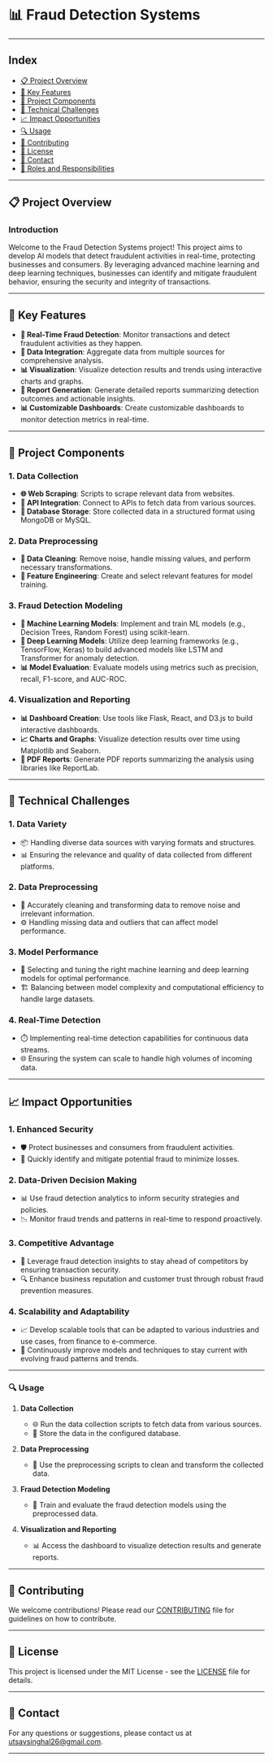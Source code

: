 # 📊 Fraud Detection Systems

---

## Index
- [📋 Project Overview](#project-overview)
- [🌟 Key Features](#key-features)
- [🔧 Project Components](#project-components)
- [🚧 Technical Challenges](#technical-challenges)
- [📈 Impact Opportunities](#impact-opportunities)
- [🔍 Usage](#usage)
- [🤝 Contributing](#contributing)
- [📜 License](#license)
- [📧 Contact](#contact)
- [👥 Roles and Responsibilities](ROLES_AND_RESPONSIBILITIES.md)

---

<a name="project-overview"></a>
## 📋 Project Overview

### Introduction
Welcome to the Fraud Detection Systems project! This project aims to develop AI models that detect fraudulent activities in real-time, protecting businesses and consumers. By leveraging advanced machine learning and deep learning techniques, businesses can identify and mitigate fraudulent behavior, ensuring the security and integrity of transactions.

---

<a name="key-features"></a>
## 🌟 Key Features
- **🚨 Real-Time Fraud Detection**: Monitor transactions and detect fraudulent activities as they happen.
- **🔗 Data Integration**: Aggregate data from multiple sources for comprehensive analysis.
- **📊 Visualization**: Visualize detection results and trends using interactive charts and graphs.
- **📄 Report Generation**: Generate detailed reports summarizing detection outcomes and actionable insights.
- **📊 Customizable Dashboards**: Create customizable dashboards to monitor detection metrics in real-time.

---

<a name="project-components"></a>
## 🔧 Project Components

### 1. Data Collection
- **🌐 Web Scraping**: Scripts to scrape relevant data from websites.
- **🔌 API Integration**: Connect to APIs to fetch data from various sources.
- **💾 Database Storage**: Store collected data in a structured format using MongoDB or MySQL.

### 2. Data Preprocessing
- **🧹 Data Cleaning**: Remove noise, handle missing values, and perform necessary transformations.
- **🔧 Feature Engineering**: Create and select relevant features for model training.

### 3. Fraud Detection Modeling
- **🤖 Machine Learning Models**: Implement and train ML models (e.g., Decision Trees, Random Forest) using scikit-learn.
- **🧠 Deep Learning Models**: Utilize deep learning frameworks (e.g., TensorFlow, Keras) to build advanced models like LSTM and Transformer for anomaly detection.
- **📊 Model Evaluation**: Evaluate models using metrics such as precision, recall, F1-score, and AUC-ROC.

### 4. Visualization and Reporting
- **📊 Dashboard Creation**: Use tools like Flask, React, and D3.js to build interactive dashboards.
- **📈 Charts and Graphs**: Visualize detection results over time using Matplotlib and Seaborn.
- **📑 PDF Reports**: Generate PDF reports summarizing the analysis using libraries like ReportLab.

---

<a name="technical-challenges"></a>
## 🚧 Technical Challenges

### 1. Data Variety
- 📦 Handling diverse data sources with varying formats and structures.
- 📊 Ensuring the relevance and quality of data collected from different platforms.

### 2. Data Preprocessing
- 🧹 Accurately cleaning and transforming data to remove noise and irrelevant information.
- ⚙️ Handling missing data and outliers that can affect model performance.

### 3. Model Performance
- 🤖 Selecting and tuning the right machine learning and deep learning models for optimal performance.
- 🏗️ Balancing between model complexity and computational efficiency to handle large datasets.

### 4. Real-Time Detection
- ⏱️ Implementing real-time detection capabilities for continuous data streams.
- 🌐 Ensuring the system can scale to handle high volumes of incoming data.

---

<a name="impact-opportunities"></a>
## 📈 Impact Opportunities

### 1. Enhanced Security
- 🛡️ Protect businesses and consumers from fraudulent activities.
- 🚨 Quickly identify and mitigate potential fraud to minimize losses.

### 2. Data-Driven Decision Making
- 📊 Use fraud detection analytics to inform security strategies and policies.
- 📉 Monitor fraud trends and patterns in real-time to respond proactively.

### 3. Competitive Advantage
- 🚀 Leverage fraud detection insights to stay ahead of competitors by ensuring transaction security.
- 🔍 Enhance business reputation and customer trust through robust fraud prevention measures.

### 4. Scalability and Adaptability
- 📈 Develop scalable tools that can be adapted to various industries and use cases, from finance to e-commerce.
- 🔄 Continuously improve models and techniques to stay current with evolving fraud patterns and trends.

---

<a name="usage"></a>
### 🔍 Usage

1. **Data Collection**
   - 🌐 Run the data collection scripts to fetch data from various sources.
   - 💾 Store the data in the configured database.

2. **Data Preprocessing**
   - 🧹 Use the preprocessing scripts to clean and transform the collected data.

3. **Fraud Detection Modeling**
   - 🤖 Train and evaluate the fraud detection models using the preprocessed data.

4. **Visualization and Reporting**
   - 📊 Access the dashboard to visualize detection results and generate reports.

---

<a name="contributing"></a>
## 🤝 Contributing

We welcome contributions! Please read our [CONTRIBUTING](CONTRIBUTING.md) file for guidelines on how to contribute.

---

<a name="license"></a>
## 📜 License

This project is licensed under the MIT License - see the [LICENSE](LICENSE) file for details.

---

<a name="contact"></a>
## 📧 Contact

For any questions or suggestions, please contact us at [utsavsinghal26@gmail.com](mailto:utsavsinghal26@gmail.com).

---